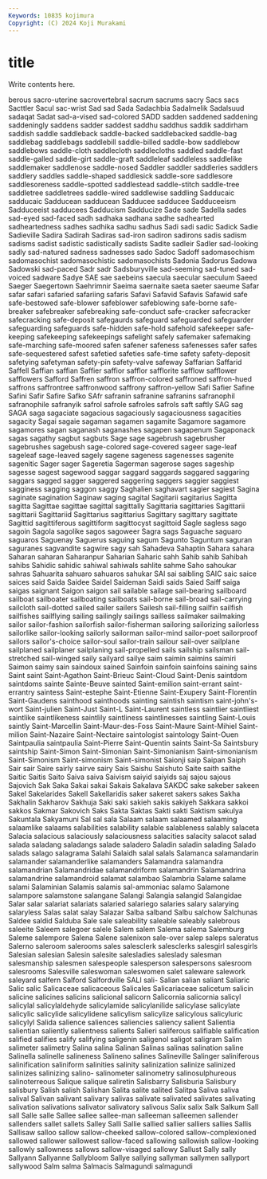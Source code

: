 ```yaml
---
Keywords: 10835 kojimura
Copyright: (C) 2024 Koji Murakami
---
```


# title

Write contents here.



berous sacro-uterine sacrovertebral sacrum
sacrums sacry Sacs sacs Sacttler Sacul sac-wrist Sad sad Sada
Sadachbia Sadalmelik Sadalsuud sadaqat Sadat sad-a-vised sad-colored SADD sadden saddened
saddening saddeningly saddens sadder saddest saddhu saddhus saddik saddirham saddish
saddle saddleback saddle-backed saddlebacked saddle-bag saddlebag saddlebags saddlebill saddle-billed saddle-bow
saddlebow saddlebows saddle-cloth saddlecloth saddlecloths saddled saddle-fast saddle-galled saddle-girt saddle-graft
saddleleaf saddleless saddlelike saddlemaker saddlenose saddle-nosed Saddler saddler saddleries saddlers
saddlery saddles saddle-shaped saddlesick saddle-sore saddlesore saddlesoreness saddle-spotted saddlestead saddle-stitch
saddle-tree saddletree saddletrees saddle-wired saddlewise saddling Sadducaic sadducaic Sadducean sadducean
Sadducee sadducee Sadduceeism Sadduceeist sadducees Sadducism Sadducize Sade sade Sadella
sades sad-eyed sad-faced sadh sadhaka sadhana sadhe sadhearted sadheartedness sadhes
sadhika sadhu sadhus Sadi sadi sadic Sadick Sadie Sadieville Sadira
Sadirah Sadiras sad-iron sadiron sadirons sadis sadism sadisms sadist sadistic
sadistically sadists Sadite sadleir Sadler sad-looking sadly sad-natured sadness sadnesses
sado Sadoc Sadoff sadomasochism sadomasochist sadomasochistic sadomasochists Sadonia Sadorus Sadowa
Sadowski sad-paced Sadr sadr Sadsburyville sad-seeming sad-tuned sad-voiced sadware Sadye
SAE sae saebeins saecula saecular saeculum Saeed Saeger Saegertown Saehrimnir
Saeima saernaite saeta saeter saeume Safar safar safari safaried safariing
safaris Safavi Safavid Safavis Safawid safe safe-bestowed safe-blower safeblower safeblowing
safe-borne safe-breaker safebreaker safebreaking safe-conduct safe-cracker safecracker safecracking safe-deposit safegaurds
safeguard safeguarded safeguarder safeguarding safeguards safe-hidden safe-hold safehold safekeeper safe-keeping
safekeeping safekeepings safelight safely safemaker safemaking safe-marching safe-moored safen safener
safeness safenesses safer safes safe-sequestered safest safetied safeties safe-time safety
safety-deposit safetying safetyman safety-pin safety-valve safeway Saffarian Saffarid Saffell Saffian
saffian Saffier saffior safflor safflorite safflow safflower safflowers Safford Saffren
saffron saffron-colored saffroned saffron-hued saffrons saffrontree saffronwood saffrony saffron-yellow Safi
Safier Safine Safini Safir Safire Safko SAfr safranin safranine safranins
safranophil safranophile safranyik safrol safrole safroles safrols saft saftly SAG
sag SAGA saga sagaciate sagacious sagaciously sagaciousness sagacities sagacity Sagai
sagaie sagaman sagamen sagamite Sagamore sagamore sagamores sagan saganash saganashes
sagapen sagapenum Sagaponack sagas sagathy sagbut sagbuts Sage sage sagebrush
sagebrusher sagebrushes sagebush sage-colored sage-covered sageer sage-leaf sageleaf sage-leaved sagely
sagene sageness sagenesses sagenite sagenitic Sager sager Sageretia Sagerman sagerose
sages sageship sagesse sagest sagewood saggar saggard saggards saggared saggaring
saggars sagged sagger saggered saggering saggers saggier saggiest sagginess sagging
saggon saggy Saghalien saghavart sagier sagiest Sagina saginate sagination Saginaw
saging sagital Sagitarii sagitarius Sagitta sagitta Sagittae sagittae sagittal sagittally
Sagittaria sagittaries Sagittarii sagittarii Sagittariid Sagittarius sagittarius Sagittary sagittary sagittate
Sagittid sagittiferous sagittiform sagittocyst sagittoid Sagle sagless sago sagoin Sagola
sagolike sagos sagoweer Sagra sags Saguache saguaro saguaros Saguenay Saguerus
saguing sagum Sagunto Saguntum saguran saguranes sagvandite sagwire sagy sah
Sahadeva Sahaptin Sahara sahara Saharan saharan Saharanpur Saharian Saharic sahh
Sahib sahib Sahibah sahibs Sahidic sahidic sahiwal sahiwals sahlite sahme
Saho sahoukar sahras Sahuarita sahuaro sahuaros sahukar SAI sai saibling
SAIC saic saice saices said Saida Saidee Saidel Saideman Saidi
saids Saied Saiff saiga saigas saignant Saigon saigon sail sailable
sailage sail-bearing sailboard sailboat sailboater sailboating sailboats sail-borne sail-broad sail-carrying
sailcloth sail-dotted sailed sailer sailers Sailesh sail-filling sailfin sailfish sailfishes
sailflying sailing sailingly sailings sailless sailmaker sailmaking sailor sailor-fashion sailorfish
sailor-fisherman sailoring sailorizing sailorless sailorlike sailor-looking sailorly sailorman sailor-mind sailor-poet
sailorproof sailors sailor's-choice sailor-soul sailor-train sailour sail-over sailplane sailplaned sailplaner
sailplaning sail-propelled sails sailship sailsman sail-stretched sail-winged saily sailyard sailye
saim saimin saimins saimiri Saimon saimy sain saindoux sained Sainfoin
sainfoin sainfoins saining sains Saint saint Saint-Agathon Saint-Brieuc Saint-Cloud Saint-Denis
saintdom saintdoms sainte Sainte-Beuve sainted Saint-emilion saint-errant saint-errantry saintess Saint-estephe
Saint-Etienne Saint-Exupery Saint-Florentin Saint-Gaudens sainthood sainthoods sainting saintish saintism saint-john's-wort
Saint-julien Saint-Just Saint-L Saint-Laurent saintless saintlier saintliest saintlike saintlikeness saintlily
saintliness saintlinesses saintling Saint-Louis saintly Saint-Marcellin Saint-Maur-des-Foss Saint-Maure Saint-Mihiel Saint-milion
Saint-Nazaire Saint-Nectaire saintologist saintology Saint-Ouen Saintpaulia saintpaulia Saint-Pierre Saint-Quentin saints
Saint-Sa Saintsbury saintship Saint-Simon Saint-Simonian Saint-Simonianism Saint-simonianism Saint-Simonism Saint-simonism Saint-simonist
Saionji saip Saipan Saiph Sair sair Saire sairly sairve sairy
Sais Saishu Saishuto Saite saith saithe Saitic Saitis Saito Saiva
saiva Saivism saiyid saiyids saj sajou sajous Sajovich Sak Saka
Sakai sakai Sakais Sakalava SAKDC sake sakeber sakeen Sakel Sakelarides
Sakell Sakellaridis saker sakeret sakers sakes Sakha Sakhalin Sakharov Sakhuja
Saki saki sakieh sakis sakiyeh Sakkara sakkoi sakkos Sakmar Sakovich
Saks Sakta Saktas Sakti sakti Saktism sakulya Sakuntala Sakyamuni Sal
sal sala Salaam salaam salaamed salaaming salaamlike salaams salabilities salability
salable salableness salably salaceta Salacia salacious salaciously salaciousness salacities salacity
salacot salad salada saladang saladangs salade saladero Saladin saladin salading
Salado salads salago salagrama Salahi Salaidh salal salals Salamanca salamandarin
salamander salamanderlike salamanders Salamandra salamandra salamandrian Salamandridae salamandriform salamandrin Salamandrina
salamandrine salamandroid salamat salambao Salambria Salame salame salami Salaminian Salamis
salamis sal-ammoniac salamo Salamone salampore salamstone salangane Salangi Salangia salangid
Salangidae Salar salar salariat salariats salaried salariego salaries salary salarying
salaryless Salas salat salay Salazar Salba salband Salbu salchow Salchunas
Saldee saldid Salduba Sale sale saleability saleable saleably salebrous saleeite
Saleem salegoer salele Salem salem Salema salema Salemburg Saleme salempore
Salena Salene salenixon sale-over salep saleps saleratus Salerno saleroom salerooms
sales salesclerk salesclerks salesgirl salesgirls Salesian salesian Salesin salesite salesladies
saleslady salesman salesmanship salesmen salespeople salesperson salespersons salesroom salesrooms Salesville
saleswoman saleswomen salet saleware salework saleyard salfern Salford Salfordville SALI
sali- Salian salian saliant Saliaric Salic salic Salicaceae salicaceous Salicales
Salicariaceae salicetum salicin salicine salicines salicins salicional salicorn Salicornia salicornia
salicyl salicylal salicylaldehyde salicylamide salicylanilide salicylase salicylate salicylic salicylide salicylidene
salicylism salicylize salicylous salicyluric salicylyl Salida salience saliences saliencies saliency
salient Salientia salientian saliently salientness salients Salieri saliferous salifiable salification
salified salifies salify salifying saligenin saligenol saligot saligram Salim salimeter
salimetry Salina salina Salinan Salinas salinas salination saline Salinella salinelle
salineness Salineno salines Salineville Salinger saliniferous salinification saliniform salinities salinity
salinization salinize salinized salinizes salinizing salino- salinometer salinometry salinosulphureous salinoterreous
Salique salique saliretin Salisbarry Salisburia Salisbury salisbury Salish salish Salishan
Salita salite salited Salitpa Saliva saliva salival Salivan salivant salivary
salivas salivate salivated salivates salivating salivation salivations salivator salivatory salivous
Salix salix Salk Salkum Sall sall Salle salle Sallee sallee
sallee-man salleeman salleemen sallender sallenders sallet sallets Salley Salli Sallie
sallied sallier salliers sallies Sallis Sallisaw salloo sallow sallow-cheeked sallow-colored
sallow-complexioned sallowed sallower sallowest sallow-faced sallowing sallowish sallow-looking sallowly sallowness
sallows sallow-visaged sallowy Sallust Sally sally Sallyann Sallyanne Sallybloom Sallye
sallying sallyman sallymen sallyport sallywood Salm salma Salmacis Salmagundi salmagundi
